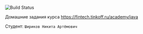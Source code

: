 ![Build Status](https://avatars.githubusercontent.com/u/91596934?v=4)

Домашние задания курса https://fintech.tinkoff.ru/academy/java

Студент: `Шириков Никита Артёмович`
